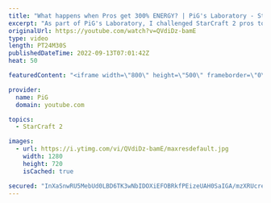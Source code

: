 ```yaml
---
title: "What happens when Pros get 300% ENERGY? | PiG's Laboratory - StarCraft 2"
excerpt: "As part of PiG's Laboratory, I challenged StarCraft 2 pros to play with 300% energy! Some things will definitely break because of this! Check out other PiG's Laboratory videos in the playlist: https://youtube.com/playlist?list=PLFUDU8AOevUd-zdmPIHGBi7xWwtua9Gtr -- 🐷 Second Channel for Learning StarCraft"
originalUrl: https://youtube.com/watch?v=QVdiDz-bamE
type: video
length: PT24M30S
publishedDateTime: 2022-09-13T07:01:42Z
heat: 50

featuredContent: "<iframe width=\"800\" height=\"500\" frameborder=\"0\" src=\"https://www.youtube.com/embed/QVdiDz-bamE\" allow=\"accelerometer; autoplay; encrypted-media; gyroscope; picture-in-picture\" allowfullscreen></iframe>"

provider:
  name: PiG
  domain: youtube.com

topics:
  - StarCraft 2

images:
  - url: https://i.ytimg.com/vi/QVdiDz-bamE/maxresdefault.jpg
    width: 1280
    height: 720
    isCached: true

secured: "InXaSnwRU5MebUd0LBD6TK3wNbIDOXiEFOBRkfPEizeUAH0SaIGA/mzXRUcreq5Lk5cEQz1UlgW8+faAdsDPuwOFYf4cPvSIV6DEPsWX3zgeSH8ObLPnJMPDXRkHPi0ysjip68gsTatCFnZW1y/NCNAHhyWSd+48wUOYu4zavWqg3o/J3R+JQkxEwrQZz2f3PBZwRcRc0LD/ReZo9hZY/3RxxTihkKCNZpA+/2muEn+iunR2C/OgNv5q27Y8z0Eu6MM3qhDmZKUyYRtQdqqSPL9aZZqXizqbSHK5674P7kX3UIUGmxXNvFta2DeHII8sAWvJkqIVZu/EKt7ZJCM7GzXU2hnvUcoGkQRFbFJD+hAw3Kj9BNYUuyhpOl2wotB0KYIMyLA0ho0ux5cY4OXl5nie/1Vo8JcFpC2VFcICJ9k=;u2WCv5cWQ2n9Fx0NVj8sZA=="
---
```


